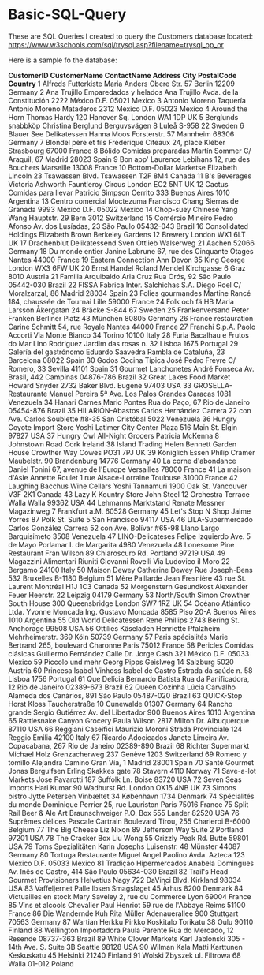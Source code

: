 # Basic-SQL-Query
These are SQL Queries I created to query the Customers database located: https://www.w3schools.com/sql/trysql.asp?filename=trysql_op_or

Here is a sample fo the database:

<strong>CustomerID	CustomerName	ContactName	Address	City	PostalCode	Country</strong>
1	Alfreds Futterkiste	Maria Anders	Obere Str. 57	Berlin	12209	Germany
2	Ana Trujillo Emparedados y helados	Ana Trujillo	Avda. de la Constitución 2222	México D.F.	05021	Mexico
3	Antonio Moreno Taquería	Antonio Moreno	Mataderos 2312	México D.F.	05023	Mexico
4	Around the Horn	Thomas Hardy	120 Hanover Sq.	London	WA1 1DP	UK
5	Berglunds snabbköp	Christina Berglund	Berguvsvägen 8	Luleå	S-958 22	Sweden
6	Blauer See Delikatessen	Hanna Moos	Forsterstr. 57	Mannheim	68306	Germany
7	Blondel père et fils	Frédérique Citeaux	24, place Kléber	Strasbourg	67000	France
8	Bólido Comidas preparadas	Martín Sommer	C/ Araquil, 67	Madrid	28023	Spain
9	Bon app'	Laurence Lebihans	12, rue des Bouchers	Marseille	13008	France
10	Bottom-Dollar Marketse	Elizabeth Lincoln	23 Tsawassen Blvd.	Tsawassen	T2F 8M4	Canada
11	B's Beverages	Victoria Ashworth	Fauntleroy Circus	London	EC2 5NT	UK
12	Cactus Comidas para llevar	Patricio Simpson	Cerrito 333	Buenos Aires	1010	Argentina
13	Centro comercial Moctezuma	Francisco Chang	Sierras de Granada 9993	México D.F.	05022	Mexico
14	Chop-suey Chinese	Yang Wang	Hauptstr. 29	Bern	3012	Switzerland
15	Comércio Mineiro	Pedro Afonso	Av. dos Lusíadas, 23	São Paulo	05432-043	Brazil
16	Consolidated Holdings	Elizabeth Brown	Berkeley Gardens 12 Brewery	London	WX1 6LT	UK
17	Drachenblut Delikatessend	Sven Ottlieb	Walserweg 21	Aachen	52066	Germany
18	Du monde entier	Janine Labrune	67, rue des Cinquante Otages	Nantes	44000	France
19	Eastern Connection	Ann Devon	35 King George	London	WX3 6FW	UK
20	Ernst Handel	Roland Mendel	Kirchgasse 6	Graz	8010	Austria
21	Familia Arquibaldo	Aria Cruz	Rua Orós, 92	São Paulo	05442-030	Brazil
22	FISSA Fabrica Inter. Salchichas S.A.	Diego Roel	C/ Moralzarzal, 86	Madrid	28034	Spain
23	Folies gourmandes	Martine Rancé	184, chaussée de Tournai	Lille	59000	France
24	Folk och fä HB	Maria Larsson	Åkergatan 24	Bräcke	S-844 67	Sweden
25	Frankenversand	Peter Franken	Berliner Platz 43	München	80805	Germany
26	France restauration	Carine Schmitt	54, rue Royale	Nantes	44000	France
27	Franchi S.p.A.	Paolo Accorti	Via Monte Bianco 34	Torino	10100	Italy
28	Furia Bacalhau e Frutos do Mar	Lino Rodriguez	Jardim das rosas n. 32	Lisboa	1675	Portugal
29	Galería del gastrónomo	Eduardo Saavedra	Rambla de Cataluña, 23	Barcelona	08022	Spain
30	Godos Cocina Típica	José Pedro Freyre	C/ Romero, 33	Sevilla	41101	Spain
31	Gourmet Lanchonetes	André Fonseca	Av. Brasil, 442	Campinas	04876-786	Brazil
32	Great Lakes Food Market	Howard Snyder	2732 Baker Blvd.	Eugene	97403	USA
33	GROSELLA-Restaurante	Manuel Pereira	5ª Ave. Los Palos Grandes	Caracas	1081	Venezuela
34	Hanari Carnes	Mario Pontes	Rua do Paço, 67	Rio de Janeiro	05454-876	Brazil
35	HILARIÓN-Abastos	Carlos Hernández	Carrera 22 con Ave. Carlos Soublette #8-35	San Cristóbal	5022	Venezuela
36	Hungry Coyote Import Store	Yoshi Latimer	City Center Plaza 516 Main St.	Elgin	97827	USA
37	Hungry Owl All-Night Grocers	Patricia McKenna	8 Johnstown Road	Cork		Ireland
38	Island Trading	Helen Bennett	Garden House Crowther Way	Cowes	PO31 7PJ	UK
39	Königlich Essen	Philip Cramer	Maubelstr. 90	Brandenburg	14776	Germany
40	La corne d'abondance	Daniel Tonini	67, avenue de l'Europe	Versailles	78000	France
41	La maison d'Asie	Annette Roulet	1 rue Alsace-Lorraine	Toulouse	31000	France
42	Laughing Bacchus Wine Cellars	Yoshi Tannamuri	1900 Oak St.	Vancouver	V3F 2K1	Canada
43	Lazy K Kountry Store	John Steel	12 Orchestra Terrace	Walla Walla	99362	USA
44	Lehmanns Marktstand	Renate Messner	Magazinweg 7	Frankfurt a.M.	60528	Germany
45	Let's Stop N Shop	Jaime Yorres	87 Polk St. Suite 5	San Francisco	94117	USA
46	LILA-Supermercado	Carlos González	Carrera 52 con Ave. Bolívar #65-98 Llano Largo	Barquisimeto	3508	Venezuela
47	LINO-Delicateses	Felipe Izquierdo	Ave. 5 de Mayo Porlamar	I. de Margarita	4980	Venezuela
48	Lonesome Pine Restaurant	Fran Wilson	89 Chiaroscuro Rd.	Portland	97219	USA
49	Magazzini Alimentari Riuniti	Giovanni Rovelli	Via Ludovico il Moro 22	Bergamo	24100	Italy
50	Maison Dewey	Catherine Dewey	Rue Joseph-Bens 532	Bruxelles	B-1180	Belgium
51	Mère Paillarde	Jean Fresnière	43 rue St. Laurent	Montréal	H1J 1C3	Canada
52	Morgenstern Gesundkost	Alexander Feuer	Heerstr. 22	Leipzig	04179	Germany
53	North/South	Simon Crowther	South House 300 Queensbridge	London	SW7 1RZ	UK
54	Océano Atlántico Ltda.	Yvonne Moncada	Ing. Gustavo Moncada 8585 Piso 20-A	Buenos Aires	1010	Argentina
55	Old World Delicatessen	Rene Phillips	2743 Bering St.	Anchorage	99508	USA
56	Ottilies Käseladen	Henriette Pfalzheim	Mehrheimerstr. 369	Köln	50739	Germany
57	Paris spécialités	Marie Bertrand	265, boulevard Charonne	Paris	75012	France
58	Pericles Comidas clásicas	Guillermo Fernández	Calle Dr. Jorge Cash 321	México D.F.	05033	Mexico
59	Piccolo und mehr	Georg Pipps	Geislweg 14	Salzburg	5020	Austria
60	Princesa Isabel Vinhoss	Isabel de Castro	Estrada da saúde n. 58	Lisboa	1756	Portugal
61	Que Delícia	Bernardo Batista	Rua da Panificadora, 12	Rio de Janeiro	02389-673	Brazil
62	Queen Cozinha	Lúcia Carvalho	Alameda dos Canàrios, 891	São Paulo	05487-020	Brazil
63	QUICK-Stop	Horst Kloss	Taucherstraße 10	Cunewalde	01307	Germany
64	Rancho grande	Sergio Gutiérrez	Av. del Libertador 900	Buenos Aires	1010	Argentina
65	Rattlesnake Canyon Grocery	Paula Wilson	2817 Milton Dr.	Albuquerque	87110	USA
66	Reggiani Caseifici	Maurizio Moroni	Strada Provinciale 124	Reggio Emilia	42100	Italy
67	Ricardo Adocicados	Janete Limeira	Av. Copacabana, 267	Rio de Janeiro	02389-890	Brazil
68	Richter Supermarkt	Michael Holz	Grenzacherweg 237	Genève	1203	Switzerland
69	Romero y tomillo	Alejandra Camino	Gran Vía, 1	Madrid	28001	Spain
70	Santé Gourmet	Jonas Bergulfsen	Erling Skakkes gate 78	Stavern	4110	Norway
71	Save-a-lot Markets	Jose Pavarotti	187 Suffolk Ln.	Boise	83720	USA
72	Seven Seas Imports	Hari Kumar	90 Wadhurst Rd.	London	OX15 4NB	UK
73	Simons bistro	Jytte Petersen	Vinbæltet 34	København	1734	Denmark
74	Spécialités du monde	Dominique Perrier	25, rue Lauriston	Paris	75016	France
75	Split Rail Beer & Ale	Art Braunschweiger	P.O. Box 555	Lander	82520	USA
76	Suprêmes délices	Pascale Cartrain	Boulevard Tirou, 255	Charleroi	B-6000	Belgium
77	The Big Cheese	Liz Nixon	89 Jefferson Way Suite 2	Portland	97201	USA
78	The Cracker Box	Liu Wong	55 Grizzly Peak Rd.	Butte	59801	USA
79	Toms Spezialitäten	Karin Josephs	Luisenstr. 48	Münster	44087	Germany
80	Tortuga Restaurante	Miguel Angel Paolino	Avda. Azteca 123	México D.F.	05033	Mexico
81	Tradição Hipermercados	Anabela Domingues	Av. Inês de Castro, 414	São Paulo	05634-030	Brazil
82	Trail's Head Gourmet Provisioners	Helvetius Nagy	722 DaVinci Blvd.	Kirkland	98034	USA
83	Vaffeljernet	Palle Ibsen	Smagsløget 45	Århus	8200	Denmark
84	Victuailles en stock	Mary Saveley	2, rue du Commerce	Lyon	69004	France
85	Vins et alcools Chevalier	Paul Henriot	59 rue de l'Abbaye	Reims	51100	France
86	Die Wandernde Kuh	Rita Müller	Adenauerallee 900	Stuttgart	70563	Germany
87	Wartian Herkku	Pirkko Koskitalo	Torikatu 38	Oulu	90110	Finland
88	Wellington Importadora	Paula Parente	Rua do Mercado, 12	Resende	08737-363	Brazil
89	White Clover Markets	Karl Jablonski	305 - 14th Ave. S. Suite 3B	Seattle	98128	USA
90	Wilman Kala	Matti Karttunen	Keskuskatu 45	Helsinki	21240	Finland
91	Wolski	Zbyszek	ul. Filtrowa 68	Walla	01-012	Poland


